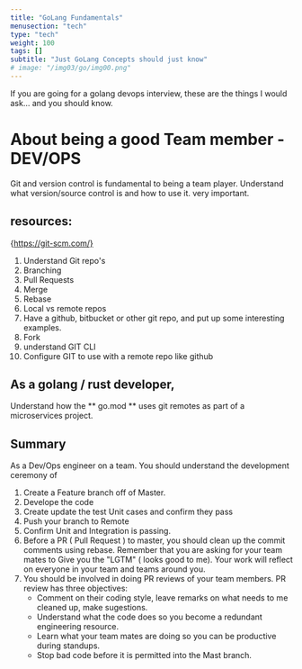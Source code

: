 ```yaml
---
title: "GoLang Fundamentals"
menusection: "tech"
type: "tech"
weight: 100
tags: []
subtitle: "Just GoLang Concepts should just know"
# image: "/img03/go/img00.png"
---
```

If you are going for a golang devops interview, these are the things I would ask...   and you should know.


# About being a good Team member - DEV/OPS
Git and version control is fundamental to being a team player.  Understand what version/source control is and how to use it.  very important.

## resources: 
{https://git-scm.com/}


1. Understand Git repo's
2. Branching
3. Pull Requests
4. Merge 
5. Rebase
6. Local vs remote repos
7. Have a github, bitbucket or other git repo, and put up some interesting examples.  
8. Fork
9. understand GIT CLI
10. Configure GIT to use with a remote repo like github



## As a golang / rust developer, 
Understand how the ** go.mod ** uses git remotes as part of a microservices project.

## Summary
As a Dev/Ops engineer on a team. You should understand the development ceremony of 
1. Create a Feature branch off of Master.
2. Develope the code
3. Create update the test Unit cases and confirm they pass
4. Push your branch to Remote
5. Confirm Unit and Integration is passing.
6. Before a PR ( Pull Request ) to master, you should clean up the commit comments using rebase.  Remember that you are asking for your team mates to Give you the "LGTM" ( looks good to me).  Your work will reflect on everyone in your team and teams around you.
7. You should be involved in doing PR reviews of your team members. PR review has three objectives:
    - Comment on their coding style, leave remarks on what needs to me cleaned up, make sugestions.  
    - Understand what the code does so you become a redundant engineering resource. 
    - Learn what your team mates are doing so you can be productive during standups. 
    - Stop bad code before it is permitted into the Mast branch.  

## 




